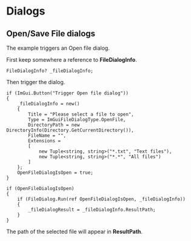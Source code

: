 # Dialogs

## Open/Save File dialogs

The example triggers an Open file dialog.

First keep somewhere a reference to **FileDialogInfo**.

```
FileDialogInfo? _fileDialogInfo;
```

Then trigger the dialog.

```
if (ImGui.Button("Trigger Open file dialog"))
{
    _fileDialogInfo = new()
    {
        Title = "Please select a file to open",
        Type = ImGuiFileDialogType.OpenFile,
        DirectoryPath = new DirectoryInfo(Directory.GetCurrentDirectory()),
        FileName = "",
        Extensions =
        [
            new Tuple<string, string>("*.txt", "Text files"),
            new Tuple<string, string>("*.*", "All files")
        ]
    };
    OpenFileDialogIsOpen = true;
}

if (OpenFileDialogIsOpen)
{
    if (FileDialog.Run(ref OpenFileDialogIsOpen, _fileDialogInfo))
    {
        _fileDialogResult = _fileDialogInfo.ResultPath;
    }
}
```

The path of the selected file will appear in **ResultPath**.